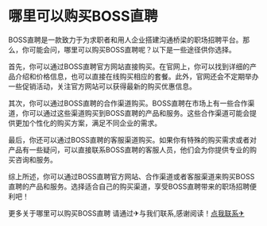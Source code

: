 # 哪里可以购买BOSS直聘

BOSS直聘是一款致力于为求职者和用人企业搭建沟通桥梁的职场招聘平台。那么，你可能会问，哪里可以购买BOSS直聘呢？以下是一些途径供你选择。

首先，你可以通过BOSS直聘官方网站直接购买。在官网上，你可以找到详细的产品介绍和价格信息，也可以直接在线购买相应的套餐。此外，官网还会不定期举办一些促销活动，关注官方网站可以获得最新的购买优惠信息。

其次，你可以通过BOSS直聘的合作渠道购买。BOSS直聘在市场上有一些合作渠道，你可以通过这些渠道购买到BOSS直聘的产品和服务。这些合作渠道可能会提供更加个性化的购买方案，满足不同企业的需求。

最后，你还可以通过BOSS直聘的客服渠道购买。如果你有特殊的购买需求或者对产品有一些疑问，可以直接联系BOSS直聘的客服人员，他们会为你提供专业的购买咨询和服务。

综上所述，你可以通过BOSS直聘官方网站、合作渠道或者客服渠道来购买BOSS直聘的产品和服务。选择适合自己的购买渠道，享受BOSS直聘带来的职场招聘便利吧！

更多关于哪里可以购买BOSS直聘 请通过✈与我们联系,感谢阅读！[点我联系✈](https://www.G208.com)